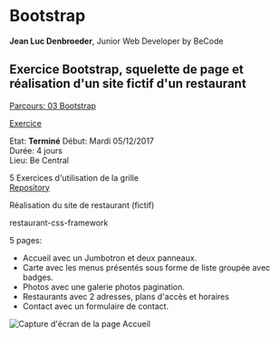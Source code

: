 # Bootstrap #

**Jean Luc Denbroeder**, Junior Web Developer by BeCode  

## Exercice Bootstrap, squelette de page et réalisation d'un site fictif d'un restaurant ##

[Parcours: 03 Bootstrap](https://github.com/becodeorg/Swartz-promo-3/tree/master/Parcours/03-Bootstrap)  

[Exercice](https://github.com/becodeorg/Swartz-promo-3/blob/master/Parcours/03-Bootstrap/exercices.md)  

Etat: **Terminé**
Début: Mardi 05/12/2017  
Durée: 4 jours  
Lieu: Be Central  

5 Exercices d'utilisation de la grille  
[Repository](https://github.com/jldenbroeder/bootstrap)  


Réalisation du site de restaurant (fictif)  

restaurant-css-framework

5 pages:
* Accueil avec un Jumbotron et deux panneaux.
* Carte avec les menus présentés sous forme de liste groupée avec badges.
* Photos avec une galerie photos pagination.
* Restaurants avec 2 adresses, plans d'accès et horaires
* Contact avec un formulaire de contact.

![Capture d'écran de la page Accueil](https://jldenbroeder.github.io/restaurant-css-framework/assets/img/capt1.jpg)

